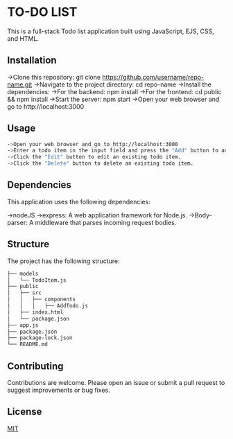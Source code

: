 # TO-DO LIST

This is a full-stack Todo list application built using JavaScript, EJS, CSS, and HTML. 

## Installation

->Clone this repository: git clone https://github.com/username/repo-name.git
->Navigate to the project directory: cd repo-name
->Install the dependencies:
->For the backend: npm install
->For the frontend: cd public && npm install
->Start the server: npm start
->Open your web browser and go to http://localhost:3000

## Usage

```bash
->Open your web browser and go to http://localhost:3000
->Enter a todo item in the input field and press the "Add" button to add it to the list.
->Click the "Edit" button to edit an existing todo item.
->Click the "Delete" button to delete an existing todo item.

```
## Dependencies

This application uses the following dependencies:

->nodeJS
->express: A web application framework for Node.js.
->Body-parser: A middleware that parses incoming request bodies.


## Structure
The project has the following structure:
```bash
├── models
│   └── TodoItem.js
├── public
│   ├── src
│   │   ├── components
│   │   │   ├── AddTodo.js
│   ├── index.html
│   └── package.json
├── app.js
├── package.json
├── package-lock.json
└── README.md

```
## Contributing

Contributions are welcome. Please open an issue or submit a pull request to suggest improvements or bug fixes.

## License

[MIT](https://choosealicense.com/licenses/mit/)
